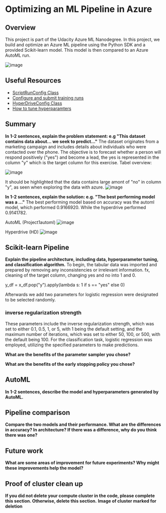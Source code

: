 # Optimizing an ML Pipeline in Azure

## Overview
This project is part of the Udacity Azure ML Nanodegree.
In this project, we build and optimize an Azure ML pipeline using the Python SDK and a provided Scikit-learn model.
This model is then compared to an Azure AutoML run.

![image](https://github.com/user-attachments/assets/cd05b91f-e40c-490a-bd1a-6264dbf6c2e7)


## Useful Resources
- [ScriptRunConfig Class](https://docs.microsoft.com/en-us/python/api/azureml-core/azureml.core.scriptrunconfig?view=azure-ml-py)
- [Configure and submit training runs](https://docs.microsoft.com/en-us/azure/machine-learning/how-to-set-up-training-targets)
- [HyperDriveConfig Class](https://docs.microsoft.com/en-us/python/api/azureml-train-core/azureml.train.hyperdrive.hyperdriveconfig?view=azure-ml-py)
- [How to tune hyperparamters](https://docs.microsoft.com/en-us/azure/machine-learning/how-to-tune-hyperparameters)


## Summary
**In 1-2 sentences, explain the problem statement: e.g "This dataset contains data about... we seek to predict..."**
The dataset originates from a marketing campaign and includes details about individuals who were contacted over the phone. The objective is to forecast whether a person will respond positively ("yes") and become a lead, the yes is represented in the column "y" which is the target column for this exercise.
Tabel overview:

![image](https://github.com/user-attachments/assets/d63990bc-0675-47db-99d5-04111828bc43)


It should be highlighted that the data contains large amont of "no" in column "y", as seen when exploring the data with azure.
![image](https://github.com/user-attachments/assets/05a10897-bd3b-45df-8318-f12dd6ed76c5)


**In 1-2 sentences, explain the solution: e.g. "The best performing model was a ..."**
The best performing model based on accuracy was the automl model, which performed 0.9166920.
While the hyperdrive performed 0.9141782.

AutoML (Project1automl)
![image](https://github.com/user-attachments/assets/a2405b2a-4503-4642-b756-5a6c135ac141)


Hyperdrive (HD)
![image](https://github.com/user-attachments/assets/82952ad7-65db-4ad0-a190-bd2111e94798)



## Scikit-learn Pipeline
**Explain the pipeline architecture, including data, hyperparameter tuning, and classification algorithm.**
To begin, the tabular data was imported and prepared by removing any inconsistencies or irrelevant information. fx, cleaning of the target column, changing yes and no into 1 and 0.

y_df = x_df.pop("y").apply(lambda s: 1 if s == "yes" else 0)

Afterwards we add two parameters for logistic regression were designated to be selected randomly. 
### inverse regularization strength

These parameters include the inverse regularization strength, which was set to either 0.1, 0.5, 1, or 5, with 1 being the default setting, and the maximum number of iterations, which was set to either 50, 100, or 500, with the default being 100. For the classification task, logistic regression was employed, utilizing the specified parameters to make predictions.


**What are the benefits of the parameter sampler you chose?**

**What are the benefits of the early stopping policy you chose?**

## AutoML
**In 1-2 sentences, describe the model and hyperparameters generated by AutoML.**

## Pipeline comparison
**Compare the two models and their performance. What are the differences in accuracy? In architecture? If there was a difference, why do you think there was one?**

## Future work
**What are some areas of improvement for future experiments? Why might these improvements help the model?**

## Proof of cluster clean up
**If you did not delete your compute cluster in the code, please complete this section. Otherwise, delete this section.**
**Image of cluster marked for deletion**
